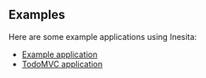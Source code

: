 ## Examples
Here are some example applications using Inesita:

 - [Example application](https://github.com/inesita-rb/playground)
 - [TodoMVC application](https://github.com/inesita-rb/todomvc)
